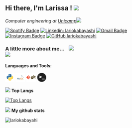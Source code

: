 <h2> Hi there, I'm Larissa ! <img src="https://media0.giphy.com/media/fSAxCC2BDAmC9kxl0N/giphy.gif?cid=ecf05e47btw5mcz0bwilzbsrhg87gc95plu6zay0a34o6uci&rid=giphy.gif&ct=s" width="50"></h2>

<p><em>Computer engineering at <a href="https://www.unicamp.br/unicamp/">Unicamp</a><img src="https://media3.giphy.com/media/JOAWuYQBo4UJZI8XLA/giphy.gif" width="30"></br></em></p>

[![Spotify Badge](https://img.shields.io/badge/lari-1ED760?&style=for-the-badge&logo=spotify&logoColor=white&link=https://open.spotify.com/user/31awmoeevqhnxxsqphceigodfbja)](https://open.spotify.com/user/31awmoeevqhnxxsqphceigodfbja)
[![Linkedin: lariokabayashi](https://img.shields.io/badge/-larissaokabayashi-blue?style=flat-square&logo=Linkedin&logoColor=white&link=https://www.linkedin.com/in/larissa-okabayashi-ab1648220/)](https://www.linkedin.com/in/larissa-okabayashi-ab1648220/)
[![Gmail Badge](https://img.shields.io/badge/-lariokabayashi@gmail.com-c14438?style=flat-square&logo=Gmail&logoColor=white&link=mailto:lariokabayashi@gmail.com)](mailto:lariokabayashi@gmail.com)
[![Instagram Badge](https://img.shields.io/badge/-@lariokabayashi-F44747?style=flat-square&labelColor=F44747&logo=instagram&logoColor=white&link=https://instagram.com/lariokabayashi)](https://instagram.com/lariokabayashi)
[![GitHub lariokabayashi](https://img.shields.io/github/followers/lariokabayashi?label=follow&style=social)](https://github.com/lariokabayashi)

### <img align='right' src="https://media1.giphy.com/media/dWxO36Jzd6bTSt5dIY/giphy.gif?cid=ecf05e47vwulprc0o1355rju59hjote7hm50atjord1xyjl8&rid=giphy.gif&ct=s" width="300">

### A little more about me...<img src="https://media3.giphy.com/media/ErkrwVSN4Bc1Dk7Wiq/giphy.gif" width="50">

**Languages and Tools**:
    
<code><img height="30" src="https://raw.githubusercontent.com/github/explore/80688e429a7d4ef2fca1e82350fe8e3517d3494d/topics/python/python.png"></code>
<code><img height="30" src="https://raw.githubusercontent.com/github/explore/80688e429a7d4ef2fca1e82350fe8e3517d3494d/topics/mysql/mysql.png"></code>
<code><img height="30" src="https://raw.githubusercontent.com/github/explore/80688e429a7d4ef2fca1e82350fe8e3517d3494d/topics/git/git.png"></code>
<code><img height="30" src="https://raw.githubusercontent.com/github/explore/80688e429a7d4ef2fca1e82350fe8e3517d3494d/topics/terminal/terminal.png"></code>
 
 
<img src="https://media0.giphy.com/media/lr7bF4mOc53LwMkaJz/giphy.gif?cid=ecf05e4710sl9bbqexarhxrhignn69voze6w4x7nnu1g6mns&rid=giphy.gif&ct=s" width="50"> **Top Langs**
 
[![Top Langs](https://github-readme-stats.vercel.app/api/top-langs/?username=lariokabayashi&count_private=true&layout=compact)](https://github.com/lariokabayashi/github-readme-stats)
 
 
 
<img src="https://media0.giphy.com/media/lr7bF4mOc53LwMkaJz/giphy.gif?cid=ecf05e4710sl9bbqexarhxrhignn69voze6w4x7nnu1g6mns&rid=giphy.gif&ct=s" width="50">  **My github stats**

<p align="left"> <img src="https://github-readme-stats.vercel.app/api?username=lariokabayashi&count_private=true&show_icons=true&include_all_commits&theme=swift" alt="lariokabayahi" />

 
